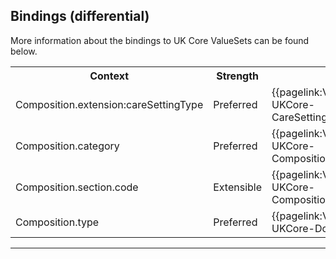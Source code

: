 ## Bindings (differential)

More information about the bindings to UK Core ValueSets can be found below.

<table class="assets">
<tr>
<th width="30%">Context</th>
<th width="20%">Strength</th>
<th width="50%">Link</th>
</tr>
<tr>
<td>Composition.extension:careSettingType</td>
<td>Preferred</td>
<td>{{pagelink:ValueSet-UKCore-CareSettingType}}</td>
</tr>
<tr>
<td>Composition.category</td>
<td>Preferred</td>
<td>{{pagelink:ValueSet-UKCore-CompositionCategory}}</td>
</tr>
<tr>
<td>Composition.section.code</td>
<td>Extensible</td>
<td>{{pagelink:ValueSet-UKCore-CompositionSectionCode}}</td>
</tr>
<tr>
<td>Composition.type</td>
<td>Preferred</td>
<td>{{pagelink:ValueSet-UKCore-DocumentType}}</td>
</tr>
</table>

---